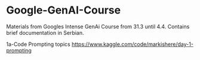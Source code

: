 # Google-GenAI-Course
Materials from Googles Intense GenAi Course from 31.3 until 4.4. Contains brief documentation in Serbian.

1a-Code Prompting topics https://www.kaggle.com/code/markishere/day-1-prompting
